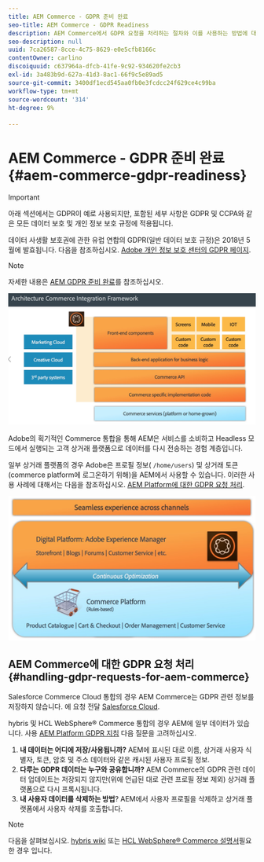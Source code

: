 ```yaml
---
title: AEM Commerce - GDPR 준비 완료
seo-title: AEM Commerce - GDPR Readiness
description: AEM Commerce에서 GDPR 요청을 처리하는 절차와 이를 사용하는 방법에 대해 알아봅니다.
seo-description: null
uuid: 7ca26587-8cce-4c75-8629-e0e5cfb8166c
contentOwner: carlino
discoiquuid: c637964a-dfcb-41fe-9c92-934620fe2cb3
exl-id: 3a483b9d-627a-41d3-8ac1-66f9c5e89ad5
source-git-commit: 3400df1ecd545aa0fb0e3fcdcc24f629ce4c99ba
workflow-type: tm+mt
source-wordcount: '314'
ht-degree: 9%

---
```


# AEM Commerce - GDPR 준비 완료{#aem-commerce-gdpr-readiness}

>[!IMPORTANT]
>
>아래 섹션에서는 GDPR이 예로 사용되지만, 포함된 세부 사항은 GDPR 및 CCPA와 같은 모든 데이터 보호 및 개인 정보 보호 규정에 적용됩니다.

데이터 사생활 보호권에 관한 유럽 연합의 GDPR(일반 데이터 보호 규정)은 2018년 5월에 발효됩니다. 다음을 참조하십시오. [Adobe 개인 정보 보호 센터의 GDPR 페이지](https://business.adobe.com/privacy/general-data-protection-regulation.html).

>[!NOTE]
>
>자세한 내용은 [AEM GDPR 준비 완료](/help/managing/data-protection-and-privacy.md)를 참조하십시오.

![screen_shot_2018-03-22at111606](assets/screen_shot_2018-03-22at111606.jpg)

Adobe의 획기적인 Commerce 통합을 통해 AEM은 서비스를 소비하고 Headless 모드에서 실행되는 고객 상거래 플랫폼으로 데이터를 다시 전송하는 경험 계층입니다.

일부 상거래 플랫폼의 경우 Adobe은 프로필 정보( `/home/users`) 및 상거래 토큰(commerce platform에 로그온하기 위해)을 AEM에서 사용할 수 있습니다. 이러한 사용 사례에 대해서는 다음을 참조하십시오. [AEM Platform에 대한 GDPR 요청 처리](/help/sites-administering/handling-gdpr-requests-for-aem-platform.md).

![screen_shot_2018-03-22at111621](assets/screen_shot_2018-03-22at111621.jpg)

## AEM Commerce에 대한 GDPR 요청 처리 {#handling-gdpr-requests-for-aem-commerce}

Salesforce Commerce Cloud 통합의 경우 AEM Commerce는 GDPR 관련 정보를 저장하지 않습니다. 에 요청 전달 [Salesforce Cloud](https://documentation.b2c.commercecloud.salesforce.com/DOC1/index.jsp).

hybris 및 HCL WebSphere® Commerce 통합의 경우 AEM에 일부 데이터가 있습니다. 사용 [AEM Platform GDPR 지침](/help/sites-administering/handling-gdpr-requests-for-aem-platform.md) 다음 질문을 고려하십시오.

1. **내 데이터는 어디에 저장/사용됩니까?** AEM에 표시된 대로 이름, 상거래 사용자 식별자, 토큰, 암호 및 주소 데이터와 같은 캐시된 사용자 프로필 정보.
1. **다루는 GDPR 데이터는 누구와 공유합니까?** AEM Commerce의 GDPR 관련 데이터 업데이트는 저장되지 않지만(위에 언급된 대로 관련 프로필 정보 제외) 상거래 플랫폼으로 다시 프록시됩니다.
1. **내 사용자 데이터를 삭제하는 방법**? AEM에서 사용자 프로필을 삭제하고 상거래 플랫폼에서 사용자 삭제를 호출합니다.

>[!NOTE]
>
>다음을 살펴보십시오. [hybris wiki](https://wiki.hybris.com/) 또는 [HCL WebSphere® Commerce 설명서](https://help.hcltechsw.com/commerce/index.html)필요한 경우 입니다.
